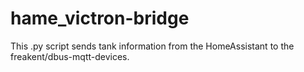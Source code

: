 # hame_victron-bridge
This .py script sends tank information from the HomeAssistant to the freakent/dbus-mqtt-devices.
